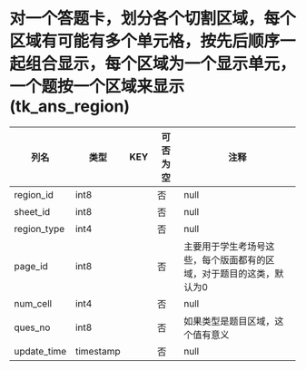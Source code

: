 # 对一个答题卡，划分各个切割区域，每个区域有可能有多个单元格，按先后顺序一起组合显示，每个区域为一个显示单元，一个题按一个区域来显示(tk_ans_region)
| 列名   | 类型   | KEY  | 可否为空 | 注释   |
| ---- | ---- | ---- | ---- | ---- |
|region_id|int8||否|null|
|sheet_id|int8||否|null|
|region_type|int4||否|null|
|page_id|int8||否|主要用于学生考场号这些，每个版面都有的区域，对于题目的这类，默认为0|
|num_cell|int4||否|null|
|ques_no|int8||否|如果类型是题目区域，这个值有意义|
|update_time|timestamp||否|null|
